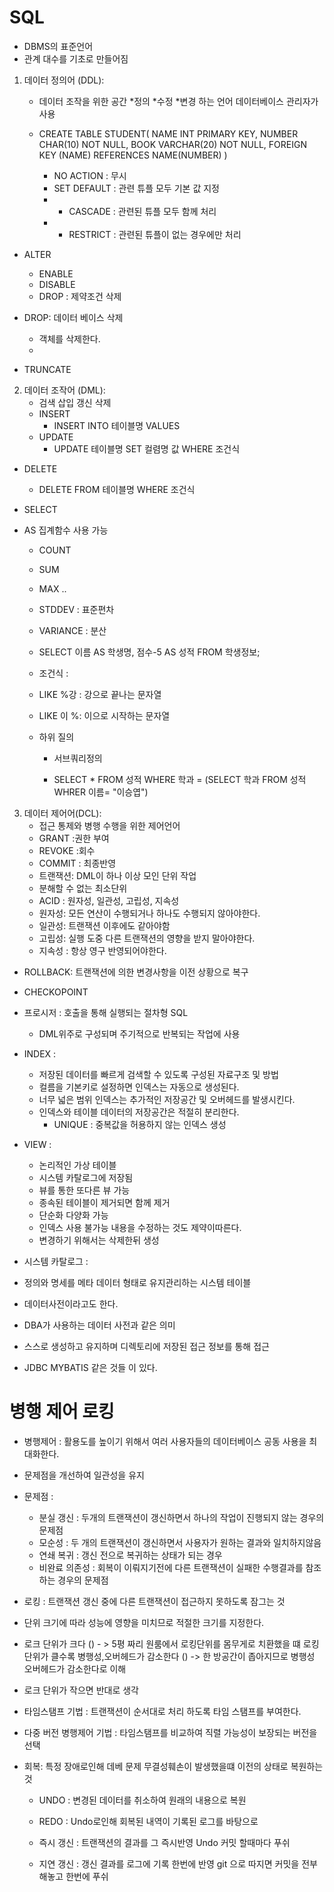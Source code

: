 # SQL


- DBMS의 표준언어 
- 관계 대수를 기초로 만들어짐

1. 데이터 정의어 (DDL):
   - 데이터 조작을 위한 공간 *정의 *수정 *변경 하는 언어 데이터베이스 관리자가 사용
   - 
     CREATE TABLE STUDENT(
     NAME INT PRIMARY KEY,
     NUMBER CHAR(10) NOT NULL,
     BOOK VARCHAR(20) NOT NULL,
     FOREIGN KEY (NAME) REFERENCES NAME(NUMBER)
     )


     - NO ACTION : 무시 
     - SET DEFAULT : 관련 튜플 모두 기본 값 지정
     -  *  CASCADE : 관련된 튜플 모두 함께 처리
     -  * RESTRICT : 관련된 튜플이 없는 경우에만 처리

  - ALTER
    - ENABLE 
    - DISABLE
    - DROP : 제약조건 삭제
    
    
  - DROP:  데이터 베이스 삭제
    - 객체를 삭제한다.
    - 
  - TRUNCATE 


2. 데이터 조작어 (DML):
   - 검색 삽입 갱신 삭제 
   - INSERT
     - INSERT INTO 테이블명 VALUES 
   - UPDATE
     - UPDATE 테이블명 SET 컬렴명 값 WHERE 조건식

  - DELETE
    -  DELETE FROM 테이블명 WHERE 조건식
  
  - SELECT
  - AS 집계함수 사용 가능 
    - COUNT
    - SUM
    - MAX ..
    - STDDEV : 표준편차
    - VARIANCE :  분산 
    - SELECT 이름 AS 학생명, 점수-5 AS 성적 FROM 학생정보;
    -  조건식 : 
      -  LIKE %강 : 강으로 끝나는 문자열
      -  LIKE 이 %: 이으로 시작하는 문자열

    - 하위 질의 
      - 서브쿼리정의
  
      - SELECT * FROM 성적 WHERE 학과 = (SELECT 학과 FROM 성적 WHRER 이름= "이승엽")



3. 데이터 제어어(DCL):
   - 접근 통제와 병행 수행을 위한 제어언어
   - GRANT :권한 부여
   - REVOKE :회수 
   - COMMIT : 최종반영
   -  트랜잭션: DML이 하나 이상 모인 단위 작업
   - 분해할 수 없는 최소단위
   - ACID : 원자성, 일관성, 고립성, 지속성 
   *  원자성: 모든 연산이 수행되거나 하나도 수행되지 않아야한다.
   *  일관성: 트랜잭션 이후에도 같아야함
   *  고립성: 실행 도중 다른 트랜잭션의 영향을 받지 말아야한다.
   *  지속성 : 항상 영구 반영되어야한다.
   

  - ROLLBACK: 트랜잭션에 의한 변경사항을 이전 상황으로 복구
  - CHECKOPOINT 


- 프로시저 : 호출을 통해 실행되는 절차형 SQL 
  - DML위주로 구성되며 주기적으로 반복되는 작업에 사용
  


 - INDEX : 
   - 저장된 데이터를 빠르게 검색할 수 있도록 구성된 자료구조 및 방법
   - 컬름을 기본키로 설정하면 인덱스는 자동으로 생성된다.
   - 너무 넓은 범위 인덱스는 추가적인 저장공간 및 오버헤드를 발생시킨다.
   - 인덱스와 테이블  데이터의 저장공간은 적절히 분리한다.
     - UNIQUE : 중복값을 허용하지 않는 인덱스 생성

- VIEW :
  - 논리적인 가상 테이블
  - 시스템 카탈로그에 저장됨 
  - 뷰를 통한 또다른 뷰 가능
  - 종속된 테이블이 제거되면 함께 제거
  - 단순화 다양화 가능
  - 인덱스 사용 불가능 내용을 수정하는 것도 제약이따른다.
  - 변경하기 위해서는 삭제한뒤 생성


- 시스템 카탈로그 :
- 정의와 명세를 메타 데이터 형태로 유지관리하는 시스템 테이블 
- 데이터사전이라고도 한다.
- DBA가 사용하는 데이터 사전과 같은 의미
- 스스로 생성하고 유지하며 디렉토리에 저장된 접근 정보를 통해 접근
- JDBC MYBATIS 같은 것들 이 있다.



 # 병행 제어 로킹 
- 병행제어 : 활용도를 높이기 위해서 여러 사용자들의 데이터베이스 공동 사용을 최대화한다.
- 문제점을 개선하여 일관성을 유지
- 문제점 : 
  - 분실 갱신 : 두개의 트랜잭션이 갱신하면서 하나의 작업이 진행되지 않는 경우의 문제점
  - 모순성 : 두 개의 트랜잭션이 갱신하면서 사용자가 원하는 결과와 일치하지않음
  - 연쇄 복귀 : 갱신 전으로 복귀하는 상태가 되는 경우
  - 비완료 의존성 : 회복이 이뤄지기전에 다른 트랜잭션이 실패한 수행결과를 참조하는 경우의 문제점
  
- 로킹 : 트랜잭션  갱신 중에 다른 트랜잭션이 접근하지 못하도록 잠그는 것 
- 단위 크기에 따라 성능에 영향을 미치므로 적절한 크기를 지정한다.
- 로크 단위가 크다 () - > 5평 짜리 원룸에서 로킹단위를 몸무게로 치환했을 떄 로킹단위가 클수록 병행성,오버헤드가 감소한다 () -> 한 방공간이 좁아지므로 병행성 오버헤드가 감소한다로 이해 
- 로크 단위가 작으면  반대로 생각 
- 타임스탬프 기법 : 트랜잭션이 순서대로 처리 하도록 타임 스탬프를 부여한다.
- 다중 버전 병행제어 기법 : 타임스탬프를 비교하여 직렬 가능성이 보장되는 버전을 선택

- 회복: 특정 장애로인해 데베 문제 무결성훼손이 발생했을떄 이전의 상태로 복원하는 것
  - UNDO : 변경된 데이터를 취소하여 원래의 내용으로 복원

  - REDO : Undo로인해 회복된 내역이 기록된 로그를 바탕으로 

  - 즉시 갱신 : 트랜잭션의 결과를 그 즉시반영 Undo  커밋 할때마다 푸쉬 
  - 지연 갱신 : 갱신 결과를 로그에 기록 한번에 반영 git 으로 따지면 커밋을 전부해놓고 한번에 푸쉬

